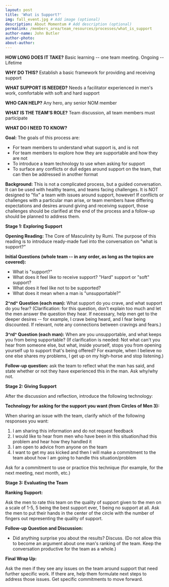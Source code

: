 ```yaml
---
layout: post
title: 'What is Support?'
img: fall_event.jpg # Add image (optional)
description: About Momentum # Add description (optional)
permalink: /members_area/team_resources/processes/what_is_support
author-name: John Butler
author-photo: 
about-author: 
---
```


**HOW LONG DOES IT TAKE?** Basic learning -- one team meeting. Ongoing -- Lifetime

**WHY DO THIS?** Establish a basic framework for providing and receiving support

**WHAT SUPPORT IS NEEDED?** Needs a facilitator experienced in men's work, comfortable with soft and hard support

**WHO CAN HELP?** Any hero, any senior NOM member

**WHAT IS THE TEAM'S ROLE?** Team discussion, all team members must participate

**WHAT DO I NEED TO KNOW?**

**Goal:** The goals of this process are:

-   For team members to understand what support is, and is not
-   For team members to explore how they are supportable and how they are not
-   To introduce a team technology to use when asking for support
-   To surface any conflicts or dull edges around support on the team, that can then be addressed in another format

**Background:** This is not a complicated process, but a guided conversation. It can be used with healthy teams, and teams facing challenges. It is NOT designed to "fix" a team with issues around support, however! If conflicts or challenges with a particular man arise, or team members have differing expectations and desires around giving and receiving support, those challenges should be clarified at the end of the process and a follow-up should be planned to address them.

**Stage 1: Exploring Support**

**Opening Reading:** The Core of Masculinity by Rumi. The purpose of this reading is to introduce ready-made fuel into the conversation on "what is support?"

**Initial Questions (whole team -- in any order, as long as the topics are covered):**

-   What is "support?"
-   What does it feel like to receive support? "Hard" support or "soft" support?
-   What does it feel like not to be supported?
-   What does it mean when a man is "unsupportable?"

**2^nd^ Question (each man):** What support do you crave, and what support do you fear? (Clarification: for this question, don't explain too much and let the men answer the question they hear. If necessary, help men get to the deeper desires -- for example, I crave being heard, and I fear being discounted. If relevant, note any connections between cravings and fears.)

**3^rd^ Question (each man):** When are you unsupportable, and what keeps you from being supportable? (If clarification is needed: Not what can't you hear from someone else, but what, inside yourself, stops you from opening yourself up to support that's being offered? For example, when I believe no one else shares my problems, I get up on my high-horse and stop listening.)

**Follow-up question:** ask the team to reflect what the man has said, and state whether or not they have experienced this in the man. Ask why/why not.

**Stage 2: Giving Support**

After the discussion and reflection, introduce the following technology:

**Technology for asking for the support you want (from Circles of Men 3):**

When sharing an issue with the team, clarify which of the following responses you want:

1.  I am sharing this information and do not request feedback
2.  I would like to hear from men who have been in this situation/had this problem and hear how they handled it
3.  I am open to advice from anyone on the team
4.  I want to get my ass kicked and then I will make a commitment to the team about how I am going to handle this situation/problem

Ask for a commitment to use or practice this technique (for example, for the next meeting, next month, etc.)

**Stage 3: Evaluating the Team**

**Ranking Support:**

Ask the men to rate this team on the quality of support given to the men on a scale of 1-5, 5 being the best support ever, 1 being no support at all. Ask the men to put their hands in the center of the circle with the number of fingers out representing the quality of support.

**Follow-up Question and Discussion:**

-   Did anything surprise you about the results? Discuss. (Do not allow this to become an argument about one man's ranking of the team. Keep the conversation productive for the team as a whole.)

**Final Wrap Up:**

Ask the men if they see any issues on the team around support that need further specific work. If there are, help them formulate next steps to address those issues. Get specific commitments to move forward.
